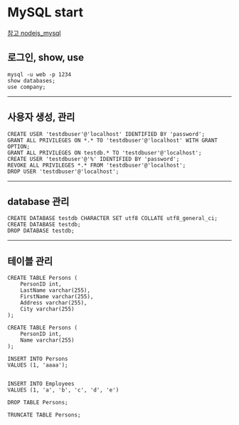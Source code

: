 # MySQL start

[참고 nodejs_mysql](https://www.w3schools.com/nodejs/nodejs_mysql.asp)

## 로그인, show, use
```
mysql -u web -p 1234
show databases;
use company;
```
---
## 사용자 생성, 관리
```
CREATE USER 'testdbuser'@'localhost' IDENTIFIED BY 'password';
GRANT ALL PRIVILEGES ON *.* TO 'testdbuser'@'localhost' WITH GRANT OPTION;
GRANT ALL PRIVILEGES ON testdb.* TO 'testdbuser'@'localhost';
CREATE USER 'testdbuser'@'%' IDENTIFIED BY 'password';
REVOKE ALL PRIVILEGES *.* FROM 'testdbuser'@'localhost';
DROP USER 'testdbuser'@'localhost';
```
---
## database 관리
```
CREATE DATABASE testdb CHARACTER SET utf8 COLLATE utf8_general_ci;
CREATE DATABASE testdb;
DROP DATABASE testdb;
```
---
## 테이블 관리
```
CREATE TABLE Persons (
    PersonID int,
    LastName varchar(255),
    FirstName varchar(255),
    Address varchar(255),
    City varchar(255)
);

CREATE TABLE Persons (
    PersonID int,
    Name varchar(255)
);

INSERT INTO Persons 
VALUES (1, 'aaaa');


INSERT INTO Employees
VALUES (1, 'a', 'b', 'c', 'd', 'e')

DROP TABLE Persons;

TRUNCATE TABLE Persons;
```